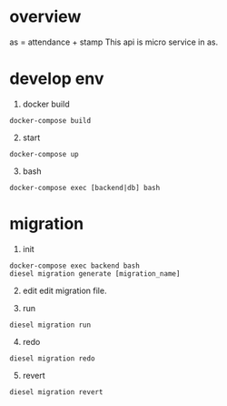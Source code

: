# overview
as = attendance + stamp
This api is micro service in as.

# develop env
1. docker build
```shell script
docker-compose build
```

2. start
```shell script
docker-compose up
```

3. bash
```shell script
docker-compose exec [backend|db] bash
```

# migration
1. init
```shell script
docker-compose exec backend bash
diesel migration generate [migration_name]
```

2. edit
edit migration file.

3. run
```shell script
diesel migration run
```

4. redo
```shell script
diesel migration redo
```

5. revert
```shell script
diesel migration revert
```
